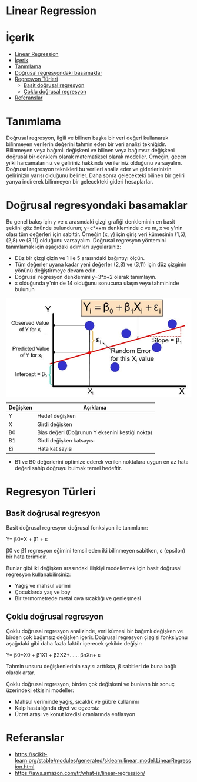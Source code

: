 # Linear Regression

# İçerik
- [Linear Regression](#linear-regression)
- [İçerik](#i̇çerik)
- [Tanımlama](#tanımlama)
- [Doğrusal regresyondaki basamaklar](#doğrusal-regresyondaki-basamaklar)
- [Regresyon Türleri](#regresyon-türleri)
  - [Basit doğrusal regresyon](#basit-doğrusal-regresyon)
  - [Çoklu doğrusal regresyon](#çoklu-doğrusal-regresyon)
- [Referanslar](#referanslar)

# Tanımlama

Doğrusal regresyon, ilgili ve bilinen başka bir veri değeri kullanarak bilinmeyen verilerin değerini tahmin eden bir veri analizi tekniğidir. Bilinmeyen veya bağımlı değişkeni ve bilinen veya bağımsız değişkeni doğrusal bir denklem olarak matematiksel olarak modeller. Örneğin, geçen yılki harcamalarınız ve geliriniz hakkında verileriniz olduğunu varsayalım. Doğrusal regresyon teknikleri bu verileri analiz eder ve giderlerinizin gelirinizin yarısı olduğunu belirler. Daha sonra gelecekteki bilinen bir geliri yarıya indirerek bilinmeyen bir gelecekteki gideri hesaplarlar.

# Doğrusal regresyondaki basamaklar
Bu genel bakış için y ve x arasındaki çizgi grafiği denkleminin en basit şeklini göz önünde bulundurun; y=c*x+m denkleminde c ve m, x ve y'nin olası tüm değerleri için sabittir. Örneğin (x, y) için giriş veri kümesinin (1,5), (2,8) ve (3,11) olduğunu varsayalım. Doğrusal regresyon yöntemini tanımlamak için aşağıdaki adımları uygularsınız:

* Düz bir çizgi çizin ve 1 ile 5 arasındaki bağıntıyı ölçün.
* Tüm değerler uyana kadar yeni değerler (2,8) ve (3,11) için düz çizginin yönünü değiştirmeye devam edin.
* Doğrusal regresyon denklemini y=3*x+2 olarak tanımlayın.
* x olduğunda y'nin de 14 olduğunu sonucuna ulaşın veya tahmininde bulunun

![](photo/linear_reg.jpg)

|Değişken|Açıklama|
|-|-|
|Y|Hedef değişken|
|X|Girdi değişken|
|B0|Bias değeri (Doğrunun Y eksenini kestiği nokta)|
|B1|Girdi değişken katsayısı|
|£i|Hata kat sayısı|

* B1 ve B0 değerlerini optimize ederek verilen noktalara uygun en az hata değeri sahip doğruyu bulmak temel hedeftir.

# Regresyon Türleri

## Basit doğrusal regresyon

Basit doğrusal regresyon doğrusal fonksiyon ile tanımlanır:

Y= β0*X + β1 + ε 

β0 ve β1 regresyon eğimini temsil eden iki bilinmeyen sabitken, ε (epsilon) bir hata terimidir.

Bunlar gibi iki değişken arasındaki ilişkiyi modellemek için basit doğrusal regresyon kullanabilirsiniz:

* Yağış ve mahsul verimi
* Çocuklarda yaş ve boy
* Bir termometrede metal cıva sıcaklığı ve genleşmesi

## Çoklu doğrusal regresyon

Çoklu doğrusal regresyon analizinde, veri kümesi bir bağımlı değişken ve birden çok bağımsız değişken içerir. Doğrusal regresyon çizgisi fonksiyonu aşağıdaki gibi daha fazla faktör içerecek şekilde değişir:

Y= β0*X0 + β1X1 + β2X2+…… βnXn+ ε 

Tahmin unsuru değişkenlerinin sayısı arttıkça, β sabitleri de buna bağlı olarak artar.

Çoklu doğrusal regresyon, birden çok değişkeni ve bunların bir sonuç üzerindeki etkisini modeller:

* Mahsul veriminde yağış, sıcaklık ve gübre kullanımı
* Kalp hastalığında diyet ve egzersiz
* Ücret artışı ve konut kredisi oranlarında enflasyon

# Referanslar

* https://scikit-learn.org/stable/modules/generated/sklearn.linear_model.LinearRegression.html
* https://aws.amazon.com/tr/what-is/linear-regression/